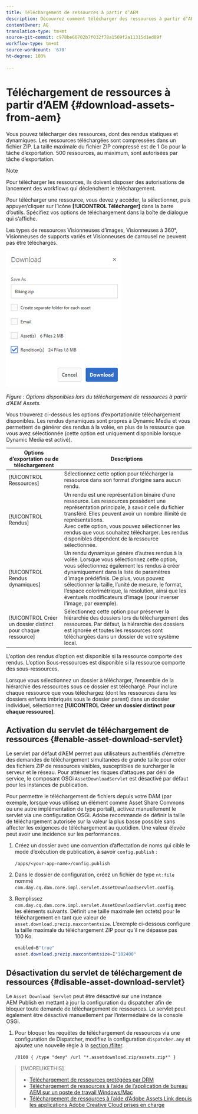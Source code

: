 ```yaml
---
title: Téléchargement de ressources à partir d’AEM
description: Découvrez comment télécharger des ressources à partir d’AEM et activer ou désactiver la fonctionnalité de téléchargement.
contentOwner: AG
translation-type: tm+mt
source-git-commit: c978be66702b7f032f78a1509f2a11315d1ed89f
workflow-type: tm+mt
source-wordcount: '670'
ht-degree: 100%

---
```



# Téléchargement de ressources à partir d’AEM {#download-assets-from-aem}

Vous pouvez télécharger des ressources, dont des rendus statiques et dynamiques. Les ressources téléchargées sont compressées dans un fichier ZIP. La taille maximale du fichier ZIP compressé est de 1 Go pour la tâche d’exportation. 500 ressources, au maximum, sont autorisées par tâche d’exportation.

>[!NOTE]
>
>Pour télécharger les ressources, ils doivent disposer des autorisations de lancement des workflows qui déclenchent le téléchargement.

Pour télécharger une ressource, vous devez y accéder, la sélectionner, puis appuyer/cliquer sur l’icône **[!UICONTROL Télécharger]** dans la barre d’outils. Spécifiez vos options de téléchargement dans la boîte de dialogue qui s’affiche.

Les types de ressources Visionneuses d’images, Visionneuses à 360°, Visionneuses de supports variés et Visionneuses de carrousel ne peuvent pas être téléchargés.

![Options disponibles lors du téléchargement de ressources à partir d’AEM Assets](assets/asset_download_dialog.png)

*Figure : Options disponibles lors du téléchargement de ressources à partir d’AEM Assets.*

Vous trouverez ci-dessous les options d’exportation/de téléchargement disponibles. Les rendus dynamiques sont propres à Dynamic Media et vous permettent de générer des rendus à la volée, en plus de la ressource que vous avez sélectionnée (cette option est uniquement disponible lorsque Dynamic Media est activé).

| Options d’exportation ou de téléchargement | Descriptions |
|---|---|
| [!UICONTROL Ressources] | Sélectionnez cette option pour télécharger la ressource dans son format d’origine sans aucun rendu. |
| [!UICONTROL Rendus] | Un rendu est une représentation binaire d’une ressource. Les ressources possèdent une représentation principale, à savoir celle du fichier transféré. Elles peuvent avoir un nombre illimité de représentations. <br> Avec cette option, vous pouvez sélectionner les rendus que vous souhaitez télécharger. Les rendus disponibles dépendent de la ressource sélectionnée. |
| [!UICONTROL Rendus dynamiques] | Un rendu dynamique génère d’autres rendus à la volée. Lorsque vous sélectionnez cette option, vous sélectionnez également les rendus à créer dynamiquement dans la liste de paramètres d’image prédéfinis. De plus, vous pouvez sélectionner la taille, l’unité de mesure, le format, l’espace colorimétrique, la résolution, ainsi que les éventuels modificateurs d’image (pour inverser l’image, par exemple). |
| [!UICONTROL Créer un dossier distinct pour chaque ressource] | Sélectionnez cette option pour préserver la hiérarchie des dossiers lors du téléchargement des ressources. Par défaut, la hiérarchie des dossiers est ignorée et toutes les ressources sont téléchargées dans un dossier de votre système local. |

L’option des rendus d’option est disponible si la ressource comporte des rendus. L’option Sous-ressources est disponible si la ressource comporte des sous-ressources.

Lorsque vous sélectionnez un dossier à télécharger, l’ensemble de la hiérarchie des ressources sous ce dossier est téléchargé. Pour inclure chaque ressource que vous téléchargez (dont les ressources dans les dossiers enfants imbriqués sous le dossier parent) dans un dossier individuel, sélectionnez **[!UICONTROL Créer un dossier distinct pour chaque ressource]**.

## Activation du servlet de téléchargement de ressources {#enable-asset-download-servlet}

Le servlet par défaut d’AEM permet aux utilisateurs authentifiés d’émettre des demandes de téléchargement simultanées de grande taille pour créer des fichiers ZIP de ressources visibles, susceptibles de surcharger le serveur et le réseau. Pour atténuer les risques d’attaques par déni de service, le composant OSGi `AssetDownloadServlet` est désactivé par défaut pour les instances de publication.

Pour permettre le téléchargement de fichiers depuis votre DAM (par exemple, lorsque vous utilisez un élément comme Asset Share Commons ou une autre implémentation de type portail), activez manuellement le servlet via une configuration OSGi. Adobe recommande de définir la taille de téléchargement autorisée sur la valeur la plus basse possible sans affecter les exigences de téléchargement au quotidien. Une valeur élevée peut avoir une incidence sur les performances.

1. Créez un dossier avec une convention d’affectation de noms qui cible le mode d’exécution de publication, à savoir `config.publish` :

   `/apps/<your-app-name>/config.publish`

1. Dans le dossier de configuration, créez un fichier de type `nt:file` nommé `com.day.cq.dam.core.impl.servlet.AssetDownloadServlet.config`.
1. Remplissez `com.day.cq.dam.core.impl.servlet.AssetDownloadServlet.config` avec les éléments suivants. Définit une taille maximale (en octets) pour le téléchargement en tant que valeur de `asset.download.prezip.maxcontentsize`. L’exemple ci-dessous configure la taille maximale du téléchargement ZIP pour qu’il ne dépasse pas 100 Ko.

   ```java
   enabled=B"true"
   asset.download.prezip.maxcontentsize=I"102400"
   ```

## Désactivation du servlet de téléchargement de ressources {#disable-asset-download-servlet}

Le `Asset Download Servlet` peut être désactivé sur une instance AEM Publish en mettant à jour la configuration du dispatcher afin de bloquer toute demande de téléchargement de ressources. Le servlet peut également être désactivé manuellement par l’intermédiaire de la console OSGi.

1. Pour bloquer les requêtes de téléchargement de ressources via une configuration de Dispatcher, modifiez la configuration `dispatcher.any` et ajoutez une nouvelle règle à la [section /filter](https://docs.adobe.com/content/help/en/experience-manager-dispatcher/using/configuring/dispatcher-configuration.html#defining-a-filter).

   `/0100 { /type "deny" /url "*.assetdownload.zip/assets.zip*" }`

>[!MORELIKETHIS]
>
>* [Téléchargement de ressources protégées par DRM](drm.md)
>* [Téléchargement de ressources à l’aide de l’application de bureau AEM sur un poste de travail Windows/Mac](https://helpx.adobe.com/fr/experience-manager/desktop-app/aem-desktop-app.html)
>* [Téléchargement de ressources à l’aide d’Adobe Assets Link depuis les applications Adobe Creative Cloud prises en charge](https://helpx.adobe.com/fr/enterprise/using/manage-assets-using-adobe-asset-link.html)

